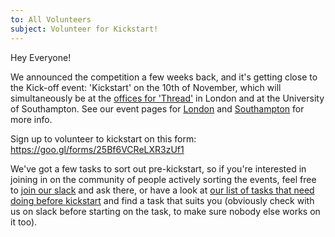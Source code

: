 ```yaml
---
to: All Volunteers
subject: Volunteer for Kickstart!
---
```


Hey Everyone!

We announced the competition a few weeks back, and it's getting close to the Kick-off event: 'Kickstart' on the 10th of November, which will simultaneously be at the [offices for 'Thread'][thread-map] in London and at the University of Southampton. See our event pages for [London][london-event] and [Southampton][soton-event] for more info.

Sign up to volunteer to kickstart on this form: https://goo.gl/forms/25Bf6VCReLXR3zUf1

We've got a few tasks to sort out pre-kickstart, so if you're interested in joining in on the community of people actively sorting the events, feel free to [join our slack][slack-signup] and ask there, or have a look at [our list of tasks that need doing before kickstart][kickstart-tasks] and find a task that suits you (obviously check with us on slack before starting on the task, to make sure nobody else works on it too).


[london-event]: https://studentrobotics.org/events/sr2019/london-kickstart/
[soton-event]: https://studentrobotics.org/events/sr2019/southampton-kickstart/
[thread-map]: https://www.google.com/maps/d/u/0/viewer?mid=1tTXNyLGanGs3xizhCZSdY308O-E3U_Jd&ll=51.51510493240218%2C-0.07288730000004762&z=18
[kickstart-tasks]: https://github.com/srobo/tasks/milestone/1
[slack-signup]: https://goo.gl/forms/Maq41MHF8CYSRVn83
